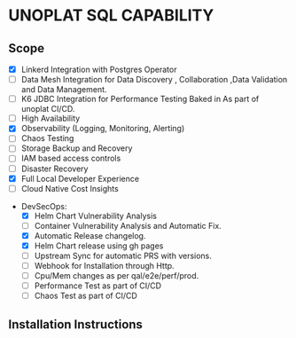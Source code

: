 # UNOPLAT SQL CAPABILITY

## Scope
- [x] Linkerd Integration with Postgres Operator
- [ ] Data Mesh Integration for Data Discovery , Collaboration ,Data Validation and Data Management.
- [ ] K6 JDBC Integration for Performance Testing Baked in As part of unoplat CI/CD.
- [ ] High Availability
- [x] Observability (Logging, Monitoring, Alerting)
- [ ] Chaos Testing
- [ ] Storage Backup and Recovery
- [ ] IAM based access controls
- [ ] Disaster Recovery
- [x] Full Local Developer Experience
- [ ] Cloud Native Cost Insights
- DevSecOps:
  - [x] Helm Chart Vulnerability Analysis
  - [ ] Container Vulnerability Analysis and Automatic Fix.
  - [x] Automatic Release changelog.
  - [x] Helm Chart release using gh pages
  - [ ] Upstream Sync for automatic PRS with versions.
  - [ ] Webhook for Installation through Http.
  - [ ] Cpu/Mem changes as per qal/e2e/perf/prod.
  - [ ] Performance Test as part of CI/CD
  - [ ] Chaos Test as part of CI/CD
 
## Installation Instructions
